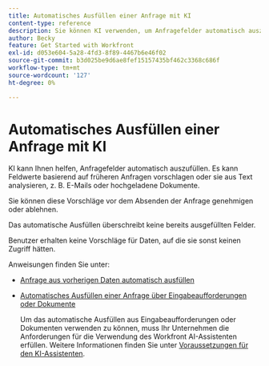 ```yaml
---
title: Automatisches Ausfüllen einer Anfrage mit KI
content-type: reference
description: Sie können KI verwenden, um Anfragefelder automatisch auszufüllen.
author: Becky
feature: Get Started with Workfront
exl-id: d053e604-5a28-4fd3-8f89-4467b6e46f02
source-git-commit: b3d025be9d6ae8fef15157435bf462c3368c686f
workflow-type: tm+mt
source-wordcount: '127'
ht-degree: 0%

---
```


# Automatisches Ausfüllen einer Anfrage mit KI

KI kann Ihnen helfen, Anfragefelder automatisch auszufüllen. Es kann Feldwerte basierend auf früheren Anfragen vorschlagen oder sie aus Text analysieren, z. B. E-Mails oder hochgeladene Dokumente.

Sie können diese Vorschläge vor dem Absenden der Anfrage genehmigen oder ablehnen.

Das automatische Ausfüllen überschreibt keine bereits ausgefüllten Felder.

Benutzer erhalten keine Vorschläge für Daten, auf die sie sonst keinen Zugriff hätten.

Anweisungen finden Sie unter:

* [Anfrage aus vorherigen Daten automatisch ausfüllen](/help/quicksilver/manage-work/requests/create-requests/autofill-suggestions-from-previous.md)
* [Automatisches Ausfüllen einer Anfrage über Eingabeaufforderungen oder Dokumente](/help/quicksilver/manage-work/requests/create-requests/autofill-from-prompt-document.md)

  Um das automatische Ausfüllen aus Eingabeaufforderungen oder Dokumenten verwenden zu können, muss Ihr Unternehmen die Anforderungen für die Verwendung des Workfront AI-Assistenten erfüllen. Weitere Informationen finden Sie unter [Voraussetzungen für den KI-Assistenten](/help/quicksilver/workfront-basics/ai-assistant/ai-assistant-overview.md#prerequisites-to-ai-assistant).


